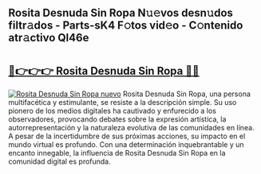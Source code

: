 ## Rosita Desnuda Sin Ropa N𝚞𝚎vos desn𝚞dos filtr𝚊dos - Parts-sK4 F𝚘tos vid𝚎o - C𝚘ntenido atr𝚊ctivo Ql46e

# <h2><a href="http://mbbqwk0.tromn.icu/?c=Rosita+Desnuda+Sin+Ropa">🔗👉👉👉 Rosita Desnuda Sin Ropa 🔗🔗</a></h2>

[![Rosita Desnuda Sin Ropa nuevo](https://i.imgur.com/pEAQMta.gif)](http://mbbqwk0.tromn.icu/?c=Rosita+Desnuda+Sin+Ropa)
Rosita Desnuda Sin Ropa, una persona multifacética y estimulante, se resiste a la descripción simple. Su uso pionero de los medios digitales ha cautivado y enfurecido a los observadores, provocando debates sobre la expresión artística, la autorrepresentación y la naturaleza evolutiva de las comunidades en línea. A pesar de la incertidumbre de sus próximas acciones, su impacto en el mundo virtual es profundo. Con una determinación inquebrantable y un encanto innegable, la influencia de Rosita Desnuda Sin Ropa en la comunidad digital es profunda.
